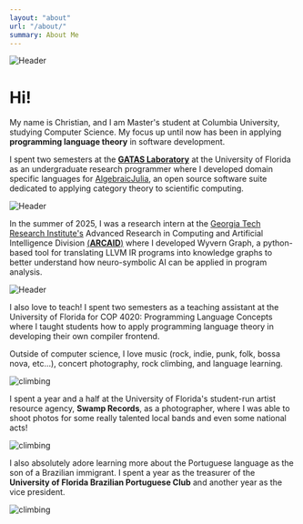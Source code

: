 ```yaml
---
layout: "about"
url: "/about/"
summary: About Me
---
```


![Header](/images/about_header.JPG)

# Hi!

My name is Christian, and I am Master's student at Columbia University, studying Computer Science. My focus up until now has been in applying **programming language theory** in software development.

I spent two semesters at the [**GATAS Laboratory**](https://gataslab.org) at the University of Florida as an undergraduate research programmer where I developed domain specific languages for [AlgebraicJulia](https://www.algebraicjulia.org), an open source software suite dedicated to applying category theory to scientific computing.

![Header](/images/gatas_poster.HEIC)

In the summer of 2025, I was a research intern at the [Georgia Tech Research Institute's](https://www.gtri.gatech.edu) Advanced Research in Computing and Artificial Intelligence Division [(**ARCAID**)](https://www.gtri.gatech.edu/focus-areas/advanced-research-computing-and-artificial-intelligence) where I developed Wyvern Graph, a python-based tool for translating LLVM IR programs into knowledge graphs to better understand how neuro-symbolic AI can be applied in program analysis.

![Header](/images/logo.png)

I also love to teach! I spent two semesters as a teaching assistant at the University of Florida for COP 4020: Programming Language Concepts where I taught students how to apply programming language theory in developing their own compiler frontend.

Outside of computer science, I love music (rock, indie, punk, folk, bossa nova, etc...), concert photography, rock climbing, and language learning.

![climbing](/images/climbing.JPEG)

I spent a year and a half at the University of Florida's student-run artist resource agency, **Swamp Records**, as a photographer, where I was able to shoot photos for some really talented local bands and even some national acts!

![climbing](/images/navy_blue.jpeg)

I also absolutely adore learning more about the Portuguese language as the son of a Brazilian immigrant. I spent a year as the treasurer of the **University of Florida Brazilian Portuguese Club** and another year as the vice president.

![climbing](/images/brazilian_club.JPG)

